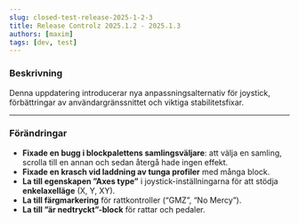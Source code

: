 ```yaml
---
slug: closed-test-release-2025-1-2-3
title: Release Controlz 2025.1.2 - 2025.1.3
authors: [maxim]
tags: [dev, test]
---
```


### Beskrivning

Denna uppdatering introducerar nya anpassningsalternativ för joystick, förbättringar av användargränssnittet och viktiga stabilitetsfixar.

<!-- truncate -->
---

### Förändringar

- **Fixade en bugg i blockpalettens samlingsväljare**: att välja en samling, scrolla till en annan och sedan återgå hade ingen effekt.
- **Fixade en krasch vid laddning av tunga profiler** med många block.
- **La till egenskapen ”Axes type”** i joystick-inställningarna för att stödja **enkelaxelläge** (X, Y, XY).
- **La till färgmarkering** för rattkontroller (“GMZ”, “No Mercy”).
- **La till ”är nedtryckt”-block** för rattar och pedaler.
